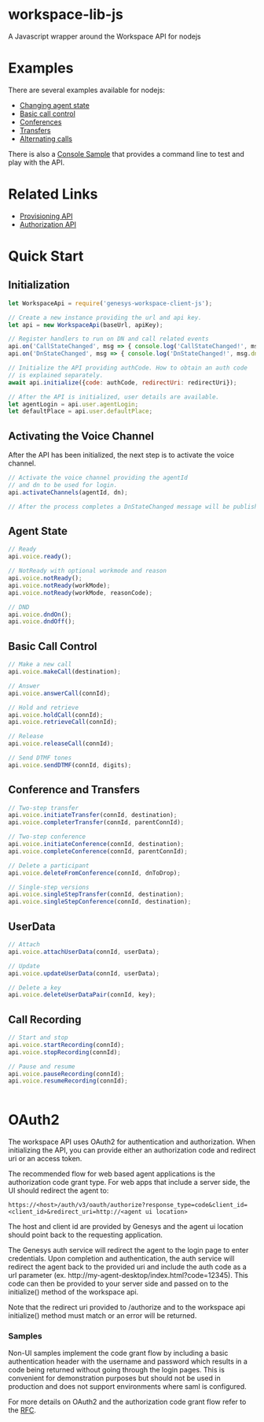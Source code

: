 # workspace-lib-js
A Javascript wrapper around the Workspace API for nodejs

# Examples
There are several examples available for nodejs:

* [Changing agent state](https://github.com/GenesysPureEngage/tutorials/tree/master/voice-ready-workspace-nodejs)
* [Basic call control](https://github.com/GenesysPureEngage/tutorials/tree/master/basic-call-control-workspace-nodejs)
* [Conferences](https://github.com/GenesysPureEngage/tutorials/tree/master/conference-call-workspace-nodejs)
* [Transfers](https://github.com/GenesysPureEngage/tutorials/tree/master/transfer-call-workspace-nodejs)
* [Alternating calls](https://github.com/GenesysPureEngage/tutorials/tree/master/alternate-calls-workspace-nodejs)

There is also a [Console Sample](https://github.com/GenesysPureEngage/console-agent-app-js) that provides a command line to test and play with the API.

# Related Links
* [Provisioning API](https://github.com/GenesysPureEngage/provisioning-client-js)
* [Authorization API](https://github.com/GenesysPureEngage/authorization-client-js)


# Quick Start

## Initialization

```javascript
let WorkspaceApi = require('genesys-workspace-client-js');

// Create a new instance providing the url and api key.
let api = new WorkspaceApi(baseUrl, apiKey);

// Register handlers to run on DN and call related events
api.on('CallStateChanged', msg => { console.log('CallStateChanged!', msg.call); });
api.on('DnStateChanged', msg => { console.log('DnStateChanged!', msg.dn); });

// Initialize the API providing authCode. How to obtain an auth code 
// is explained separately.
await api.initialize({code: authCode, redirectUri: redirectUri});

// After the API is initialized, user details are available.
let agentLogin = api.user.agentLogin;
let defaultPlace = api.user.defaultPlace;

```

## Activating the Voice Channel

After the API has been initialized, the next step is to activate the voice channel. 

```javascript
// Activate the voice channel providing the agentId
// and dn to be used for login.
api.activateChannels(agentId, dn);

// After the process completes a DnStateChanged message will be published.

```

## Agent State

```javascript
// Ready
api.voice.ready();

// NotReady with optional workmode and reason
api.voice.notReady();
api.voice.notReady(workMode);
api.voice.notReady(workMode, reasonCode);

// DND
api.voice.dndOn();
api.voice.dndOff();
```


## Basic Call Control

```javascript
// Make a new call
api.voice.makeCall(destination);

// Answer
api.voice.answerCall(connId);

// Hold and retrieve
api.voice.holdCall(connId);
api.voice.retrieveCall(connId);

// Release
api.voice.releaseCall(connId);

// Send DTMF tones
api.voice.sendDTMF(connId, digits);
```

## Conference and Transfers

```javascript
// Two-step transfer
api.voice.initiateTransfer(connId, destination);
api.voice.completerTransfer(connId, parentConnId);

// Two-step conference
api.voice.initiateConference(connId, destination);
api.voice.completeConference(connId, parentConnId);

// Delete a participant
api.voice.deleteFromConference(connId, dnToDrop);

// Single-step versions
api.voice.singleStepTransfer(connId, destination);
api.voice.singleStepConference(connId, destination);
```

## UserData

```javascript
// Attach
api.voice.attachUserData(connId, userData);

// Update
api.voice.updateUserData(connId, userData);

// Delete a key
api.voice.deleteUserDataPair(connId, key);
```

## Call Recording

```javascript
// Start and stop
api.voice.startRecording(connId);
api.voice.stopRecording(connId);

// Pause and resume
api.voice.pauseRecording(connId);
api.voice.resumeRecording(connId);
  
```

# OAuth2

The workspace API uses OAuth2 for authentication and authorization. When initializing the API, you can provide either an authorization code and redirect uri or an access token.

The recommended flow for web based agent applications is the authorization code grant type. For web apps that include a server side, the UI should redirect the agent to:

```
https://<host>/auth/v3/oauth/authorize?response_type=code&client_id=<client_id>&redirect_uri=http://<agent ui location>
```

The host and client id are provided by Genesys and the agent ui location should point back to the requesting application.

The Genesys auth service will redirect the agent to the login page to enter credentials. Upon completion and authentication, the auth service will redirect the agent back to the provided uri and include the auth code as a url parameter (ex. http://my-agent-desktop/index.html?code=12345). This code can then be provided to your server side and passed on to the initialize() method of the workspace api. 

Note that the redirect uri provided to /authorize and to the workspace api initialize() method must match or an error will be returned.

### Samples

Non-UI samples implement the code grant flow by including a basic authentication header with the username and password which results in a code being returned without going through the login pages. This is convenient for demonstration purposes but should not be used in production and does not support environments where saml is configured. 

For more details on OAuth2 and the authorization code grant flow refer to the [RFC](https://tools.ietf.org/html/rfc6749#section-4.1).
